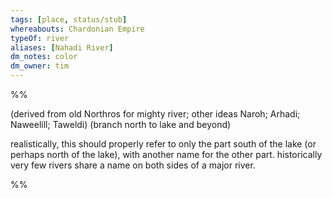 ```yaml
---
tags: [place, status/stub]
whereabouts: Chardonian Empire
typeOf: river
aliases: [Nahadi River]
dm_notes: color
dm_owner: tim
---
```


%% 

(derived from old Northros for mighty river; other ideas Naroh; Arhadi; Naweelill; Taweldi) (branch north to lake and beyond)    

realistically, this should properly refer to only the part south of the lake (or perhaps north of the lake), with another name for the other part. historically very few rivers share a name on both sides of a major river.

%%

